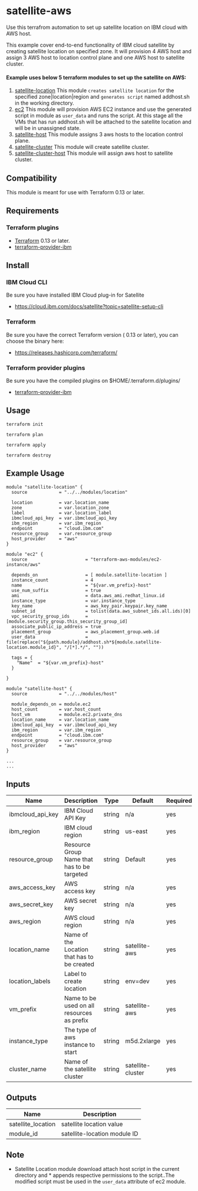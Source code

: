 # satellite-aws

Use this terrafrom automation to set up satellite location on IBM cloud with AWS host.

This example cover end-to-end functionality of IBM cloud satellite by creating satellite location on specified zone. 
It will provision 4 AWS host and assign 3 AWS host to location control plane and one AWS host to satellite cluster.

#### Example uses below 5 terraform modules to set up the satellite on AWS:

1. [satellite-location](../../modules/location) This module `creates satellite location` for the specified zone|location|region and `generates script` named addhost.sh in the working directory.
2. [ec2](instance.tf) This module will provision AWS EC2 instance and use the generated script in module as `user_data` and runs the script. At this stage all the VMs that has run addhost.sh will be attached to the satellite location and will be in unassigned state.
3. [satellite-host](../../modules/host) This module assigns 3 aws hosts to the location control plane.
4. [satellite-cluster](../../modules/cluster) This module will create satellite cluster.
5. [satellite-cluster-host](../../modules/cluster_host) This module will assign aws host to satellite cluster.

## Compatibility

This module is meant for use with Terraform 0.13 or later. 

## Requirements

### Terraform plugins

- [Terraform](https://www.terraform.io/downloads.html) 0.13 or later. 
- [terraform-provider-ibm](https://github.com/IBM-Cloud/terraform-provider-ibm) 

## Install

### IBM Cloud CLI

Be sure you have installed IBM Cloud plug-in for Satellite
- https://cloud.ibm.com/docs/satellite?topic=satellite-setup-cli

### Terraform

Be sure you have the correct Terraform version ( 0.13 or later), you can choose the binary here:
- https://releases.hashicorp.com/terraform/

### Terraform provider plugins

Be sure you have the compiled plugins on $HOME/.terraform.d/plugins/

- [terraform-provider-ibm](https://github.com/IBM-Cloud/terraform-provider-ibm) 
## Usage

```
terraform init
```
```
terraform plan
```
```
terraform apply
```
```
terraform destroy
```
## Example Usage
``` hcl
module "satellite-location" {
  source            = "../../modules/location"

  location          = var.location_name
  zone              = var.location_zone
  label             = var.location_label
  ibmcloud_api_key  = var.ibmcloud_api_key
  ibm_region        = var.ibm_region
  endpoint          = "cloud.ibm.com"
  resource_group    = var.resource_group
  host_provider     = "aws"
}

module "ec2" {
  source                      = "terraform-aws-modules/ec2-instance/aws"
  
  depends_on                  = [ module.satellite-location ]
  instance_count              = 4
  name                        = "${var.vm_prefix}-host"
  use_num_suffix              = true
  ami                         = data.aws_ami.redhat_linux.id
  instance_type               = var.instance_type
  key_name                    = aws_key_pair.keypair.key_name
  subnet_id                   = tolist(data.aws_subnet_ids.all.ids)[0]
  vpc_security_group_ids      = [module.security_group.this_security_group_id]
  associate_public_ip_address = true
  placement_group             = aws_placement_group.web.id
  user_data                   = file(replace("${path.module}/addhost.sh*${module.satellite-location.module_id}", "/[*].*/", ""))
 
  tags = {
    "Name"  = "${var.vm_prefix}-host"
  }

}

module "satellite-host" {
  source            = "../../modules/host"
  
  module_depends_on = module.ec2
  host_count        = var.host_count
  host_vm           = module.ec2.private_dns
  location_name     = var.location_name
  ibmcloud_api_key  = var.ibmcloud_api_key
  ibm_region        = var.ibm_region
  endpoint          = "cloud.ibm.com"
  resource_group    = var.resource_group
  host_provider     = "aws"
}

...
...
```
<!-- BEGINNING OF PRE-COMMIT-TERRAFORM DOCS HOOK -->
## Inputs

| Name                                  | Description                                                       | Type     | Default | Required |
|---------------------------------------|-------------------------------------------------------------------|----------|---------|----------|
| ibmcloud_api_key                      | IBM Cloud API Key                                                 | string   | n/a     | yes      |
| ibm_region                            | IBM cloud region                                                  | string   | us-east | yes      |
| resource_group                        | Resource Group Name that has to be targeted                       | string   | Default | yes      |
| aws_access_key                        | AWS access key                                                    | string   | n/a     | yes      |
| aws_secret_key                        | AWS secret key                                                    | string   | n/a     | yes      |
| aws_region                            | AWS cloud region                                                  | string   | n/a     | yes      |
| location_name                         | Name of the Location that has to be created                       | string   | satellite-aws     | yes |
| location_labels                       | Label to create location                                          | string   | env=dev |  yes     |
| vm_prefix                             | Name to be used on all resources as prefix                        | string   | satellite-aws     | yes |
| instance_type                         | The type of aws instance to start                                 | string   | m5d.2xlarge     | yes |
| cluster_name                          | Name of the satellite cluster                                     | string   | satellite-cluster     | yes |


## Outputs

| Name | Description |
|------|-------------|
| satellite_location | satellite location value |
| module_id | satellite-location module ID |

<!-- END OF PRE-COMMIT-TERRAFORM DOCS HOOK -->
## Note

* Satellite Location module download attach host script in the current directory and * appends respective permissions to the script..The modified script must be used in the `user_data` attribute of ec2 module.